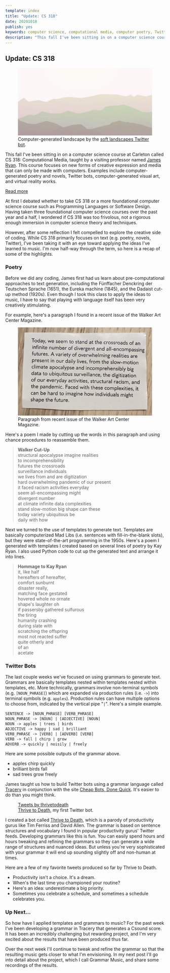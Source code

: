 ```yaml
---
template: index
title: "Update: CS 318"
date: 20201018
publish: yes
keywords: computer science, computational media, computer poetry, Twitter bots
description: "This fall I've been sitting in on a computer science course at Carleton called CS 318: Computational Media, taught by a visiting professor named James Ryan. This course focuses on new forms of creative expression and media that can only be made with computers. Examples include computer-generated poetry and novels, Twitter bots, computer-generated visual art, and virtual reality works."
---
```

## Update: CS 318

<figure><a href="/blog/update-cs-318"><img src="/images/soft_landscape.jpg" alt="Soft landscpes"/></a>
<figcaption>Computer-generated landscape by the <a href="https://twitter.com/softlandscapes">soft landscapes Twitter bot</a>.</figcaption>
</figure>

This fall I've been sitting in on a computer science course at Carleton called CS 318: Computational Media, taught by a visiting professor named [James Ryan](https://www.jamesryan.world/). This course focuses on new forms of creative expression and media that can only be made with computers. Examples include computer-generated poetry and novels, Twitter bots, computer-generated visual art, and virtual reality works.

<a class="readmore" href="">Read more</a>

At first I debated whether to take CS 318 or a more foundational computer science course such as Programming Languages or Software Design. Having taken three foundational computer science courses over the past year and a half, I wondered if CS 318 was too frivolous, not a rigorous enough immersion in computer science theory and techniques.

However, after some reflection I felt compelled to explore the creative side of coding. While CS 318 primarily focuses on text (e.g. poetry, novels, Twitter), I've been taking it with an eye toward applying the ideas I've learned to music. I'm now half-way through the term, so here is a recap of some of the highlights.

### Poetry

Before we did any coding, James first had us learn about pre-computational approaches to text generation, including the Fünffacher Denckring der Teutschen Sprache (1651), the Eureka machine (1845), and the Dadaist cut-up method (1920s). Even though I took this class to apply the ideas to music, I have to say that playing with language itself has been very creatively stimulating.

For example, here's a paragraph I found in a recent issue of the Walker Art Center Magazine.

<figure><img src="/images/walker_magazine_paragraph.jpg" alt="Walker Magazine paragraph">
<figcaption>Paragraph from recent issue of the Walker Art Center Magazine.</figcaption>
</figure>

Here's a poem I made by cutting up the words in this paragraph and using chance procedures to reassemble them.

> **Walker Cut-Up**  
> structural apocalypse imagine realities  
> to incomprehensibility  
> futures the crossroads  
> surveillance individuals  
> we lives from and are digitization  
> hard overwhelming pandemic of our present  
> it faced racism activities everyday  
> seem all-encompassing might  
> divergent number  
> at climate infinite data complexities  
> stand slow-motion big shape can these  
> today variety ubiquitous be  
> daily with how

Next we turned to the use of templates to generate text. Templates are basically computerized Mad Libs (i.e. sentences with fill-in-the-blank slots), but they were state-of-the-art programming in the 1950s. Here's a poem I generated with templates I created based on several lines of poetry by Kay Ryan. I also used Python code to cut up the generated text and arrange it into lines.

> **Hommage to Kay Ryan**  
> it, like half  
> hereafters of hereafter,  
> comfort sunburnt  
> disaster really,  
> matching face gestated  
> hovered whole no ornate  
> shape's laughter oh  
> if passersby gathered sulfurous  
> the tiring  
> humanity crashing  
> during slate with  
> scratching the offspring  
> most not reacted suffer  
> quite otherly and  
> of an  
> acetate

### Twitter Bots

The last couple weeks we've focused on using grammars to generate text. Grammars are basically templates nested within templates nested within templates, etc. More technically, grammars involve non-terminal symbols (e.g. `[NOUN_PHRASE]`) which are expanded via production rules (i.e. `->`) into terminal symbols (e.g. `apples`). Production rules can have multiple options to choose from, indicated by the vertical pipe "`|`". Here's a simple example.

```
SENTENCE -> [NOUN_PHRASE] [VERB_PHRASE]
NOUN_PHRASE -> [NOUN] | [ADJECTIVE] [NOUN]
NOUN -> apples | trees | birds
ADJECTIVE -> happy | sad | brilliant
VERB_PHRASE -> [VERB] | [ADVERB] [VERB]
VERB -> fall | chirp | grow
ADVERB -> quickly | noisily | freely
```

Here are some possible outputs of the grammar above.

*   apples chirp quickly
*   brilliant birds fall
*   sad trees grow freely

James taught us how to build Twitter bots using a grammar language called [Tracery](https://tracery.io/) in conjunction with the site [Cheap Bots, Done Quick](https://cheapbotsdonequick.com/). It's easier to do than you might think. 

<figure><a class="twitter-timeline" href="https://twitter.com/thrivetodeath?ref_src=twsrc%5Etfw" data-height="200" data-theme="dark">Tweets by thrivetodeath</a>
<figcaption><a href="https://twitter.com/thrivetodeath" target="_blank" rel="noopener noreferrer">Thrive to Death</a>, my first Twitter bot.</figcaption>
</figure>
<script async src="https://platform.twitter.com/widgets.js" charset="utf-8"></script>

I created a bot called [Thrive to Death](https://twitter.com/thrivetodeath), which is a parody of productivity gurus like Tim Ferriss and David Allen. The grammar is based on sentence structures and vocabulary I found in popular productivity gurus' Twitter feeds. Developing grammars like this is fun. You can easily spend hours and hours tweaking and refining the grammars so they can generate a wide range of structures and nuanced ideas. But unless you're very sophisticated with your grammar it will end up sounding slightly off and non-human at times.

Here are a few of my favorite tweets produced so far by Thrive to Death.

*   Productivity isn't a choice. It's a dream.
*   When's the last time you championed your routine?
*   Here's an idea: underestimate a big priority.
*   Sometimes you celebrate a schedule, and sometimes a schedule celebrates you.

### Up Next...

So how have I applied templates and grammars to music? For the past week I've been developing a grammar in Tracery that generates a Csound score. It has been an incredibly challenging but rewarding project, and I'm very excited about the results that have been produced thus far.

Over the next week I'll continue to tweak and refine the grammar so that the resulting music gets closer to what I'm envisioning. In my next post I'll go into detail about the project, which I call Grammar Music, and share some recordings of the results.